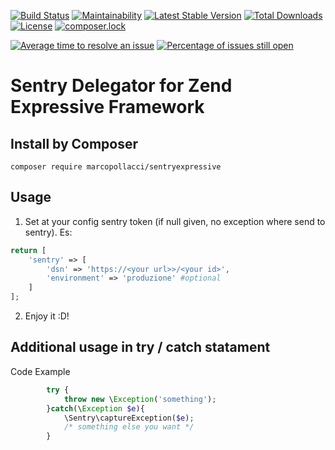[![Build Status](https://travis-ci.org/marcopollacci/sentryexpressive.svg?branch=master)](https://travis-ci.org/marcopollacci/sentryexpressive) [![Maintainability](https://api.codeclimate.com/v1/badges/3a27910bfff075b01494/maintainability)](https://codeclimate.com/github/marcopollacci/sentryexpressive/maintainability) [![Latest Stable Version](https://poser.pugx.org/marcopollacci/sentryexpressive/v/stable)](https://packagist.org/packages/marcopollacci/sentryexpressive) [![Total Downloads](https://poser.pugx.org/marcopollacci/sentryexpressive/downloads)](https://packagist.org/packages/marcopollacci/sentryexpressive) [![License](https://poser.pugx.org/marcopollacci/sentryexpressive/license)](https://packagist.org/packages/marcopollacci/sentryexpressive) [![composer.lock](https://poser.pugx.org/marcopollacci/sentryexpressive/composerlock)](https://packagist.org/packages/marcopollacci/sentryexpressive)

[![Average time to resolve an issue](http://isitmaintained.com/badge/resolution/marcopollacci/sentryexpressive.svg)](http://isitmaintained.com/project/marcopollacci/sentryexpressive "Average time to resolve an issue") [![Percentage of issues still open](http://isitmaintained.com/badge/open/marcopollacci/sentryexpressive.svg)](http://isitmaintained.com/project/marcopollacci/sentryexpressive "Percentage of issues still open")

# Sentry Delegator for Zend Expressive Framework

## Install by Composer
```
composer require marcopollacci/sentryexpressive
```

## Usage

1) Set at your config sentry token (if null given, no exception where send to sentry). Es:
```php
return [
    'sentry' => [
        'dsn' => 'https://<your url>>/<your id>',
        'environment' => 'produzione' #optional
    ]
];
```
2) Enjoy it :D!

## Additional usage in try / catch statament

Code Example
```php
        try {
            throw new \Exception('something');
        }catch(\Exception $e){
            \Sentry\captureException($e);
            /* something else you want */
        }
```
